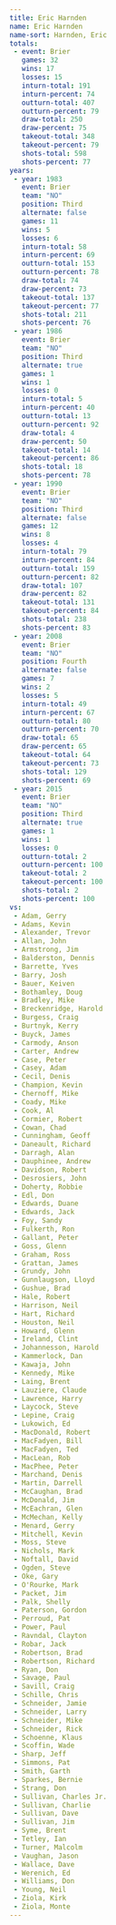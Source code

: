 ```yaml
---
title: Eric Harnden
name: Eric Harnden
name-sort: Harnden, Eric
totals:
 - event: Brier
   games: 32
   wins: 17
   losses: 15
   inturn-total: 191
   inturn-percent: 74
   outturn-total: 407
   outturn-percent: 79
   draw-total: 250
   draw-percent: 75
   takeout-total: 348
   takeout-percent: 79
   shots-total: 598
   shots-percent: 77
years:
 - year: 1983
   event: Brier
   team: "NO"
   position: Third
   alternate: false
   games: 11
   wins: 5
   losses: 6
   inturn-total: 58
   inturn-percent: 69
   outturn-total: 153
   outturn-percent: 78
   draw-total: 74
   draw-percent: 73
   takeout-total: 137
   takeout-percent: 77
   shots-total: 211
   shots-percent: 76
 - year: 1986
   event: Brier
   team: "NO"
   position: Third
   alternate: true
   games: 1
   wins: 1
   losses: 0
   inturn-total: 5
   inturn-percent: 40
   outturn-total: 13
   outturn-percent: 92
   draw-total: 4
   draw-percent: 50
   takeout-total: 14
   takeout-percent: 86
   shots-total: 18
   shots-percent: 78
 - year: 1990
   event: Brier
   team: "NO"
   position: Third
   alternate: false
   games: 12
   wins: 8
   losses: 4
   inturn-total: 79
   inturn-percent: 84
   outturn-total: 159
   outturn-percent: 82
   draw-total: 107
   draw-percent: 82
   takeout-total: 131
   takeout-percent: 84
   shots-total: 238
   shots-percent: 83
 - year: 2008
   event: Brier
   team: "NO"
   position: Fourth
   alternate: false
   games: 7
   wins: 2
   losses: 5
   inturn-total: 49
   inturn-percent: 67
   outturn-total: 80
   outturn-percent: 70
   draw-total: 65
   draw-percent: 65
   takeout-total: 64
   takeout-percent: 73
   shots-total: 129
   shots-percent: 69
 - year: 2015
   event: Brier
   team: "NO"
   position: Third
   alternate: true
   games: 1
   wins: 1
   losses: 0
   outturn-total: 2
   outturn-percent: 100
   takeout-total: 2
   takeout-percent: 100
   shots-total: 2
   shots-percent: 100
vs:
 - Adam, Gerry
 - Adams, Kevin
 - Alexander, Trevor
 - Allan, John
 - Armstrong, Jim
 - Balderston, Dennis
 - Barrette, Yves
 - Barry, Josh
 - Bauer, Keiven
 - Bothamley, Doug
 - Bradley, Mike
 - Breckenridge, Harold
 - Burgess, Craig
 - Burtnyk, Kerry
 - Buyck, James
 - Carmody, Anson
 - Carter, Andrew
 - Case, Peter
 - Casey, Adam
 - Cecil, Denis
 - Champion, Kevin
 - Chernoff, Mike
 - Coady, Mike
 - Cook, Al
 - Cormier, Robert
 - Cowan, Chad
 - Cunningham, Geoff
 - Daneault, Richard
 - Darragh, Alan
 - Dauphinee, Andrew
 - Davidson, Robert
 - Desrosiers, John
 - Doherty, Robbie
 - Edl, Don
 - Edwards, Duane
 - Edwards, Jack
 - Foy, Sandy
 - Fulkerth, Ron
 - Gallant, Peter
 - Goss, Glenn
 - Graham, Ross
 - Grattan, James
 - Grundy, John
 - Gunnlaugson, Lloyd
 - Gushue, Brad
 - Hale, Robert
 - Harrison, Neil
 - Hart, Richard
 - Houston, Neil
 - Howard, Glenn
 - Ireland, Clint
 - Johannesson, Harold
 - Kammerlock, Dan
 - Kawaja, John
 - Kennedy, Mike
 - Laing, Brent
 - Lauziere, Claude
 - Lawrence, Harry
 - Laycock, Steve
 - Lepine, Craig
 - Lukowich, Ed
 - MacDonald, Robert
 - MacFadyen, Bill
 - MacFadyen, Ted
 - MacLean, Rob
 - MacPhee, Peter
 - Marchand, Denis
 - Martin, Darrell
 - McCaughan, Brad
 - McDonald, Jim
 - McEachran, Glen
 - McMechan, Kelly
 - Menard, Gerry
 - Mitchell, Kevin
 - Moss, Steve
 - Nichols, Mark
 - Noftall, David
 - Ogden, Steve
 - Oke, Gary
 - O'Rourke, Mark
 - Packet, Jim
 - Palk, Shelly
 - Paterson, Gordon
 - Perroud, Pat
 - Power, Paul
 - Ravndal, Clayton
 - Robar, Jack
 - Robertson, Brad
 - Robertson, Richard
 - Ryan, Don
 - Savage, Paul
 - Savill, Craig
 - Schille, Chris
 - Schneider, Jamie
 - Schneider, Larry
 - Schneider, Mike
 - Schneider, Rick
 - Schoenne, Klaus
 - Scoffin, Wade
 - Sharp, Jeff
 - Simmons, Pat
 - Smith, Garth
 - Sparkes, Bernie
 - Strang, Don
 - Sullivan, Charles Jr.
 - Sullivan, Charlie
 - Sullivan, Dave
 - Sullivan, Jim
 - Syme, Brent
 - Tetley, Ian
 - Turner, Malcolm
 - Vaughan, Jason
 - Wallace, Dave
 - Werenich, Ed
 - Williams, Don
 - Young, Neil
 - Ziola, Kirk
 - Ziola, Monte
---
```

